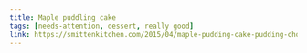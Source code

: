 ```yaml
---
title: Maple puddling cake
tags: [needs-attention, dessert, really good]
link: https://smittenkitchen.com/2015/04/maple-pudding-cake-pudding-chomeur/
---
```


